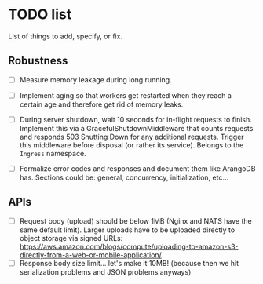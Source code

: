# TODO list

List of things to add, specify, or fix.


## Robustness

- [ ] Measure memory leakage during long running.
- [ ] Implement aging so that workers get restarted when they reach a certain age and therefore get rid of memory leaks.
- [ ] During server shutdown, wait 10 seconds for in-flight requests to finish. Implement this via a GracefulShutdownMiddleware that counts requests and responds 503 Shutting Down for any additional requests. Trigger this middleware before disposal (or rather its service). Belongs to the `Ingress` namespace.
- [ ] Formalize error codes and responses and document them like ArangoDB has. Sections could be: general, concurrency, initialization, etc...


## APIs

- [ ] Request body (upload) should be below 1MB (Nginx and NATS have the same default limit). Larger uploads have to be uploaded directly to object storage via signed URLs: https://aws.amazon.com/blogs/compute/uploading-to-amazon-s3-directly-from-a-web-or-mobile-application/
- [ ] Response body size limit... let's make it 10MB! (because then we hit serialization problems and JSON problems anyways)
